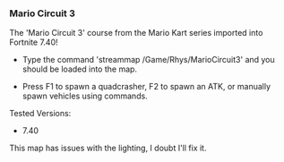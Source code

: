 ### Mario Circuit 3
The 'Mario Circuit 3' course from the Mario Kart series imported into Fortnite 7.40!

- Type the command 'streammap /Game/Rhys/MarioCircuit3' and you should be loaded into the map.

- Press F1 to spawn a quadcrasher, F2 to spawn an ATK, or manually spawn vehicles using commands.

Tested Versions:

- 7.40

This map has issues with the lighting, I doubt I'll fix it.
